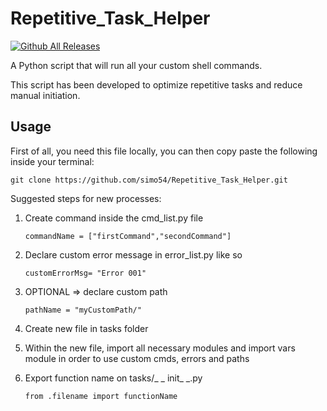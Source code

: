 # Repetitive_Task_Helper

[![Github All Releases](https://img.shields.io/badge/README.md-in%20progress-yellow)]()

A Python script that will run all your custom shell commands.

This script has been developed to optimize repetitive tasks and reduce manual initiation.

## Usage

First of all, you need this file locally, you can then copy paste the following inside your terminal:

```
git clone https://github.com/simo54/Repetitive_Task_Helper.git
```

Suggested steps for new processes:

1. Create command inside the cmd_list.py file

   ```
   commandName = ["firstCommand","secondCommand"]
   ```

2. Declare custom error message in error_list.py like so

   ```
   customErrorMsg= "Error 001"
   ```

3. OPTIONAL => declare custom path
   ```
   pathName = "myCustomPath/"
   ```
4. Create new file in tasks folder

5. Within the new file, import all necessary modules and import vars module in order to use custom cmds, errors and paths

6. Export function name on tasks/\_ _ init_ \_.py

   ```
   from .filename import functionName
   ```
